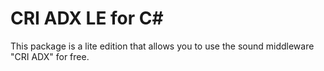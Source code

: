 # CRI ADX LE for C#

This package is a lite edition that allows you to use the sound middleware "CRI ADX" for free.
